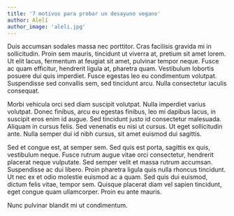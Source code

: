 ```yaml
---
title: '7 motivos para probar un desayuno vegano'
author: Alelí
author_image: 'aleli.jpg'
---
```


Duis accumsan sodales massa nec porttitor. Cras facilisis gravida mi in sollicitudin. Proin sem mauris, tincidunt ut viverra at, pretium sit amet lorem. Ut elit lacus, fermentum at feugiat sit amet, pulvinar tempor neque. Fusce ac quam efficitur, hendrerit ligula at, pharetra quam. Vestibulum lobortis posuere dui quis imperdiet. Fusce egestas leo eu condimentum volutpat. Suspendisse sed convallis sem, sed tincidunt arcu. Nulla consectetur iaculis consequat.

Morbi vehicula orci sed diam suscipit volutpat. Nulla imperdiet varius volutpat. Donec finibus, arcu eu egestas finibus, leo mi dapibus lacus, in suscipit eros enim id augue. Sed tincidunt justo id consectetur malesuada. Aliquam in cursus felis. Sed venenatis eu nisi ut cursus. Ut eget sollicitudin ante. Nulla semper dui id nibh cursus, sit amet euismod dui sagittis.

Sed et congue est, at semper sem. Sed quis est porta, sagittis ex quis, vestibulum neque. Fusce rutrum augue vitae orci consectetur, hendrerit placerat neque vulputate. Sed semper velit et massa rutrum accumsan. Suspendisse ac dui libero. Proin pharetra ligula quis nulla rhoncus tincidunt. Ut nec ex et odio molestie euismod ac a quam. Sed quis dui euismod, dictum felis vitae, tempor sem. Quisque placerat diam vel sapien tincidunt, eget congue quam ullamcorper. Proin eu ante mauris.

Nunc pulvinar blandit mi ut condimentum.
